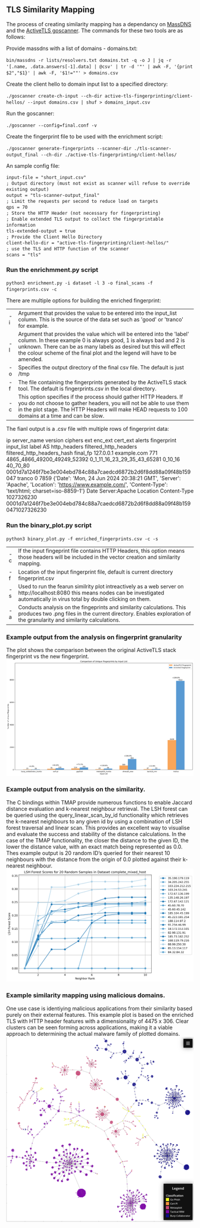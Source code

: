 ## TLS Similarity Mapping
The process of creating similarity mapping has a dependancy on [MassDNS](https://github.com/blechschmidt/massdns) and the [ActiveTLS goscanner](https://github.com/tumi8/goscanner). The commands for these two tools are as follows:

Provide massdns with a list of domains - domains.txt:

`bin/massdns -r lists/resolvers.txt domains.txt -q -o J | jq -r '[.name, .data.answers[-1].data] | @csv' | tr -d '"' | awk -F, '{print $2","$1}' | awk -F, '$1!=""' > domains.csv`

Create the client hello to domain input list to a specified directory:

`./goscanner create-ch-input --ch-dir active-tls-fingerprinting/client-hellos/ --input domains.csv | shuf > domains_input.csv`

Run the goscanner:

`./goscanner --config=final.conf -v`

Create the fingerprint file to be used with the enrichment script:

`./goscanner generate-fingerprints --scanner-dir ./tls-scanner-output_final --ch-dir ./active-tls-fingerprinting/client-hellos/`

An sample config file:

```; Input file with IP,domain,client hello tuples
input-file = "short_input.csv"
; Output directory (must not exist as scanner will refuse to override existing output)
output = "tls-scanner-output_final"
; Limit the requests per second to reduce load on targets
qps = 70
; Store the HTTP Header (not necessary for fingerprinting)
; Enable extended TLS output to collect the fingerprintable information
tls-extended-output = true
; Provide the Client Hello Directory
client-hello-dir = "active-tls-fingerprinting/client-hellos/"
; use the TLS and HTTP function of the scanner
scans = "tls"
```
### Run the enrichmment.py script
`python3 enrichment.py -i dataset -l 3 -o final_scans -f fingerprints.csv -c`

There are multiple options for building the enriched fingerprint:

<table>
    <tr>
        <td width="5%">-i</td>
        <td>Argument that provides the value to be entered into the input_list column. This is the source of the data set such as 'good' or 'tranco' for example.</td>
    </tr>
  <tr>
        <td width="5%">-l</td>
        <td>Argument that provides the value which will be entered into the 'label' column. In these example 0 is always good, 1 is always bad and 2 is unknown. There can be as many labels as desired but this will effect the colour scheme of the final plot and the legend will have to be amended.</td>
    </tr>
  <tr>
        <td width="5%">-o</td>
        <td>Specifies the output directory of the final csv file. The default is just /tmp</td>
    </tr>
  <tr>
        <td width="5%">-f</td>
        <td>The file containing the fingerprints generated by the ActiveTLS stack tool. The default is fingerprints.csv in the local directory.</td>
    </tr>
  <tr>
        <td width="5%">-c</td>
        <td>This option specifies if the process should gather HTTP Headers. If you do not choose to gather headers, you will not be able to use them in the plot stage. The HTTP Headers will make HEAD requests to 100 domains at a time and can be slow.</td>
    </tr>
</table>

The fianl output is a .csv file with multiple rows of fingerprint data:

ip	server_name	version	ciphers	ext	enc_ext	cert_ext	alerts	fingerprint	input_list	label	AS	http_headers	filtered_http_headers	filtered_http_headers_hash	final_fp
127.0.0.1	example.com	771	4865_4866_49200_49249_52392	0_1_11_16_23_29_35_43_65281	0_10_16		40_70_80	0001d7a1246f7be3e004ebd784c88a7caedcd6872b2d6f8dd88a09f48b159047	tranco	0	7859	{'Date': 'Mon, 24 Jun 2024 20:38:21 GMT', 'Server': 'Apache', 'Location': 'https://www.example.com/', 'Content-Type': 'text/html; charset=iso-8859-1'}	Date Server:Apache Location Content-Type	1027326230	0001d7a1246f7be3e004ebd784c88a7caedcd6872b2d6f8dd88a09f48b1590471027326230
### Run the binary_plot.py script
`python3 binary_plot.py -f enriched_fingerprints.csv -c -s`

<table>
    <tr>
        <td width="5%">-c</td>
        <td>If the input fingeprint file contains HTTP Headers, this option means those headers will be included in the vector creation and similarity mapping. </td>
    </tr>
  <tr>
        <td width="5%">-f</td>
        <td>Location of the input fingerprint file, default is current directory fingerprint.csv</td>
    </tr>
  <tr>
        <td width="5%">-s</td>
        <td>Used to run the fearun similrity plot intreactively as a web server on http://localhost:8080 this means nodes can be investigated automatically in virus total by double clicking on them.</td>
    </tr>
  <tr>
        <td width="5%">-a</td>
        <td>Conducts analysis on the fingeprints and similarity calculations. This produces two .png files in the current directory. Enables exploration of the granularity and similarity calculations.</td>
    </tr>
</table>

### Example output from the analysis on fingerprint granularity
The plot shows the comparison between the original ActiveTLS stack fingerprint vs the new fingerprint.
![Plot](./plots/fingerprint_comparison_by_input.png)

### Example output from analysis on the similarity. 

The C bindings within TMAP provide numerous functions to enable Jaccard distance evaluation and k-nearest neighbour retrieval. The LSH forest can be queried using the query_linear_scan_by_id functionality which retrieves the k-nearest neighbours to any given id by using a combination of LSH forest traversal and linear scan. This provides an excellent way to visualise and evaluate the success and stability of the distance calculations. In the case of the TMAP functionality, the closer the distance to the given ID, the lower the distance value, with an exact match being represented as 0.0. Thes example output is 20 random ID’s queried for their nearest 10 neighbours with the distance from the origin of 0.0 plotted against their k-nearest neighbour. 
![Similarity](./plots/similarity_scores_complete_mixed_host.png)

### Example similarity mapping using malicious domains.

One use case is identiying malicious applications from their similarity based purely on their external features. This example plot is based on the enriched TLS with HTTP header features with a dimensionality of 4475 x 306. Clear clusters can be seen forming across applications, making it a viable approach to determining the actual malware family of plotted domains.
![malicious](./plots/malicious_classification.png)
